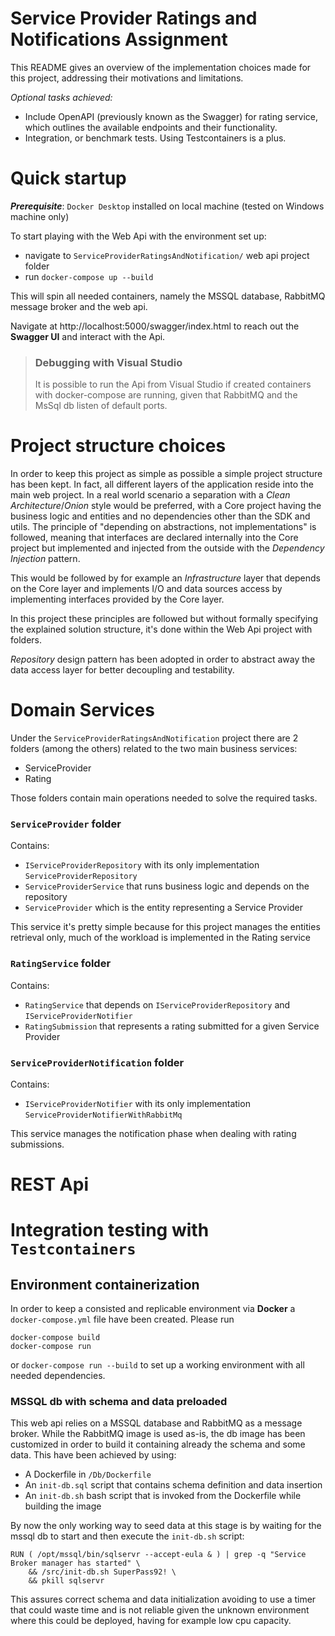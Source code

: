 Service Provider Ratings and Notifications Assignment
===
This README gives an overview of the implementation choices made for this project, addressing their motivations and limitations.

_Optional tasks achieved:_
- Include OpenAPI (previously known as the Swagger) for rating
service, which outlines the available endpoints and their functionality.
- Integration, or benchmark tests. Using Testcontainers is a plus.



Quick startup
===
___Prerequisite___: `Docker Desktop` installed on local machine (tested on Windows machine only)


To start playing with the Web Api with the environment set up:
- navigate to `ServiceProviderRatingsAndNotification/` web api project folder
- run `docker-compose up --build`

This will spin all needed containers, namely the MSSQL database, RabbitMQ message broker and the web api.

Navigate at http://localhost:5000/swagger/index.html to reach out the **Swagger UI** and interact with the Api.

> ### Debugging with Visual Studio
> It is possible to run the Api from Visual Studio if created containers with docker-compose are running, given that RabbitMQ and the MsSql db listen of default ports.

Project structure choices
===
In order to keep this project as simple as possible a simple project structure has been kept.
In fact, all different layers of the application reside into the main web project. In a real world scenario a separation with a _Clean Architecture_/_Onion_ style would be preferred, with a Core project having the business logic and entities and no dependencies other than the SDK and utils. The principle of "depending on abstractions, not implementations" is followed, meaning that interfaces are declared internally into the Core project but implemented and injected from the outside with the _Dependency Injection_ pattern. 

This would be followed by for example an _Infrastructure_ layer that depends on the Core layer and implements I/O and data sources access by implementing interfaces provided by the Core layer.

In this project these principles are followed but without formally specifying the explained solution structure, it's done within the Web Api project with folders.

_Repository_ design pattern has been adopted in order to abstract away the data access layer for better decoupling and testability.

Domain Services
===

Under the `ServiceProviderRatingsAndNotification` project there are 2 folders (among the others) related to the two main business services:
- ServiceProvider
- Rating

Those folders contain main operations needed to solve the required tasks.

### `ServiceProvider` folder
Contains:
- `IServiceProviderRepository` with its only implementation `ServiceProviderRepository`
- `ServiceProviderService` that runs business logic and depends on the repository 
- `ServiceProvider` which is the entity representing a Service Provider

This service it's pretty simple because for this project manages the entities retrieval only, much of the workload is implemented in the Rating service

### `RatingService` folder
Contains:
- `RatingService` that depends on `IServiceProviderRepository` and `IServiceProviderNotifier`
- `RatingSubmission` that represents a rating submitted for a given Service Provider

### `ServiceProviderNotification` folder
Contains:
- `IServiceProviderNotifier` with its only implementation `ServiceProviderNotifierWithRabbitMq`

This service manages the notification phase when dealing with rating submissions.


REST Api
===

Integration testing with `Testcontainers`
===

## Environment containerization
In order to keep a consisted and replicable environment via **Docker** a `docker-compose.yml` file have been created.
Please run 
```
docker-compose build 
docker-compose run
```
or `docker-compose run --build` to set up a working environment with all needed dependencies.
### MSSQL db with schema and data preloaded
This web api relies on a MSSQL database and RabbitMQ as a message broker. While the RabbitMQ image is used as-is, the db image has been customized in order to build it containing already the schema and some data.
This have been achieved by using:
- A Dockerfile in `/Db/Dockerfile`
- An `init-db.sql` script that contains schema definition and data insertion
- An `init-db.sh` bash script that is invoked from the Dockerfile while building the image

By now the only working way to seed data at this stage is by waiting for the mssql db to start and then execute the `init-db.sh` script:
```
RUN ( /opt/mssql/bin/sqlservr --accept-eula & ) | grep -q "Service Broker manager has started" \
    && /src/init-db.sh SuperPass92! \
    && pkill sqlservr
```
This assures correct schema and data initialization avoiding to use a timer that could waste time and is not reliable given the unknown environment where this could be deployed, having for example low cpu capacity.
